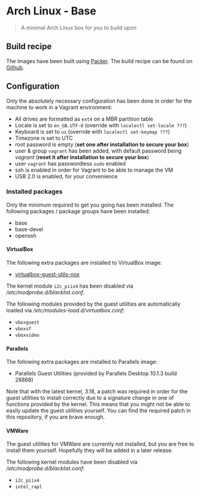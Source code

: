# Arch Linux - Base

> A minimal Arch Linux box for you to build upon

## Build recipe

The images have been built using [Packer](https://www.packer.io). The build recipe can be found on [Github](https://github.com/Dreamscapes/atlas-archlinux).

## Configuration

Only the absolutely necessary configuration has been done in order for the machine to work in a Vagrant environment:

- All drives are formatted as `ext4` on a MBR partition table
- Locale is set to `en_GB.UTF-8` (override with `localectl set-locale ???`)
- Keyboard is set to `us` (override with `localectl set-keymap ???`)
- Timezone is set to UTC
- root password is empty (**set one after installation to secure your box**)
- user & group `vagrant` has been added, with default password being *vagrant* (**reset it after installation to secure your box**)
- user `vagrant` has passwordless `sudo` enabled
- ssh is enabled in order for Vagrant to be able to manage the VM
- USB 2.0 is enabled, for your convenience

### Installed packages

Only the minimum required to get you going has been installed. The following packages / package groups have been installed:

- base
- base-devel
- openssh

#### VirtualBox

The following extra packages are installed to VirtualBox image:

- [virtualbox-guest-utils-nox](https://www.archlinux.org/packages/community/x86_64/virtualbox-guest-utils-nox)

The kernel module `i2c_piix4` has been disabled via */etc/modprobe.d/blacklist.conf*.

The following modules provided by the guest utilities are automatically loaded via */etc/modules-load.d/virtualbox.conf*:

- `vboxguest`
- `vboxsf`
- `vboxvideo`

#### Parallels

The following extra packages are installed to Parallels image:

- Parallels Guest Utilities (provided by Parallels Desktop 10.1.3 build 28868)

Note that with the latest kernel, 3.18, a patch was required in order for the guest utilities to install correctly due to a signature change in one of functions provided by the kernel. This means that you might not be able to easily update the guest utilities yourself. You can find the required patch in this repository, if you are brave enough.

#### VMWare

The guest utilities for VMWare are currently not installed, but you are free to install them yourself. Hopefully they will be added in a later release.

The following kernel modules have been disabled via */etc/modprobe.d/blacklist.conf*:

- `i2c_piix4`
- `intel_rapl`

